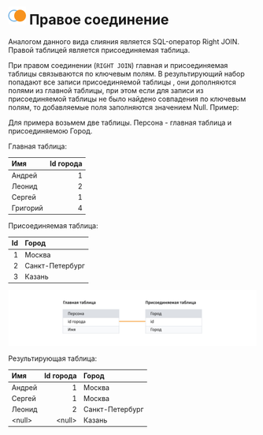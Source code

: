 # ![Правое соединение](../../../images/icons/joindata/join-right_default.svg) Правое соединение

Аналогом данного вида слияния является SQL-оператор Right  JOIN. Правой  таблицей является присоединяемая  таблица.

При правом соединении (`RIGHT JOIN`) главная и присоединяемая таблицы связываются по ключевым полям. В результирующий набор попадают все записи присоединяемой  таблицы , они дополняются полями из главной таблицы, при этом если для записи из присоединяемой  таблицы не было найдено совпадения по ключевым полям, то добавляемые поля заполняются значением Null.
Пример:

Для примера возьмем две таблицы. Персона - главная таблица и присоединяемою Город.

Главная таблица:

|Имя|Id города|
|:-|-:|
|Андрей|1|
|Леонид|2|
|Сергей|1|
|Григорий|4|

Присоединяемая таблица:

|Id|Город|
|-:|:-|
|1|Москва|
|2|Санкт-Петербург|
|3|Казань|

![Связь](./merge.svg)

Результирующая таблица:

|Имя|Id города|Город|
|:-|-:|:-|
|Андрей|1|Москва|
|Сергей|1|Москва|
|Леонид|2|Санкт-Петербург|
|&#60;null>|&#60;null>|Казань|